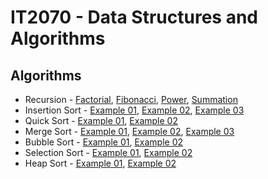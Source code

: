 # IT2070 - Data Structures and Algorithms

## Algorithms  

* Recursion - [Factorial](https://github.com/paradocx96/IT2070-DSA-Python/blob/master/Recursion_Factorial.py), [Fibonacci](https://github.com/paradocx96/IT2070-DSA-Python/blob/master/Recursion_Fibonacci.py), [Power](https://github.com/paradocx96/IT2070-DSA-Python/blob/master/Recursion_Power.py), [Summation](https://github.com/paradocx96/IT2070-DSA-Python/blob/master/Recursion_Summation.py)  
* Insertion Sort - [Example 01](https://github.com/paradocx96/IT2070-DSA-Python/blob/master/InsertionSort.py), [Example 02](https://github.com/paradocx96/IT2070-DSA-Python/blob/master/InsertionSortDec.py), [Example 03](https://github.com/paradocx96/IT2070-DSA-Python/blob/master/InsertionSortNew.py)  
* Quick Sort - [Example 01](https://github.com/paradocx96/IT2070-DSA-Python/blob/master/QuickSort.py), [Example 02](https://github.com/paradocx96/IT2070-DSA-Python/blob/master/QuickSortDec.py)  
* Merge Sort - [Example 01](https://github.com/paradocx96/IT2070-DSA-Python/blob/master/MergeSort.py), [Example 02](https://github.com/paradocx96/IT2070-DSA-Python/blob/master/MergeSort_New.py), [Example 03](https://github.com/paradocx96/IT2070-DSA-Python/blob/master/MergeSort_gfg.py)  
* Bubble Sort - [Example 01](https://github.com/paradocx96/IT2070-DSA-Python/blob/master/BubbleSort.py), [Example 02](https://github.com/paradocx96/IT2070-DSA-Python/blob/master/BubbleSortDec.py)  
* Selection Sort - [Example 01](https://github.com/paradocx96/IT2070-DSA-Python/blob/master/SelectionSort.py), [Example 02](https://github.com/paradocx96/IT2070-DSA-Python/blob/master/SelectionSortDec.py)  
* Heap Sort - [Example 01](https://github.com/paradocx96/IT2070-DSA-Python/blob/master/HeapSort.py), [Example 02](https://github.com/paradocx96/IT2070-DSA-Python/blob/master/HeapSort_gfg.py)  
